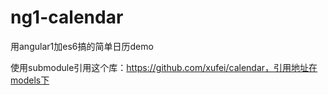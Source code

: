 # ng1-calendar
用angular1加es6搞的简单日历demo

使用submodule引用这个库：https://github.com/xufei/calendar，引用地址在models下
